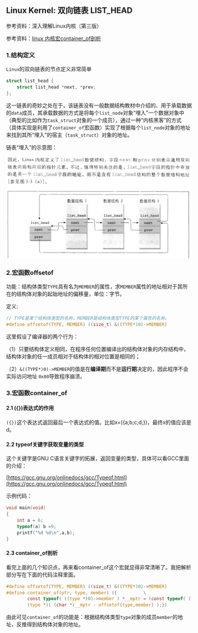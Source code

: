 ## Linux Kernel: 双向链表 LIST_HEAD

参考资料：深入理解Linux内核（第三版）

参考资料：[linux 内核宏container_of剖析](https://zhuanlan.zhihu.com/p/54932270)

### 1.结构定义

`Linux`的双向链表的节点定义非常简单

```c
struct list_head {
    struct list_head *next, *prev;
};
```

这一链表的奇妙之处在于，该链表没有一般数据结构教材中介绍的、用于承载数据的`data`成员，其承载数据的方式是将每个`list_node`对象“埋入”一个数据对象中（典型的比如作为`task_struct`对象的一个成员），通过一种“内核黑客”的方式（具体实现是利用了`container_of`宏函数）实现了根据每个`list_node`对象的地址来找到其所“埋入”的宿主（`task_struct`）对象的地址。

链表“埋入”的示意图：

![](/assets/lin101_001.PNG)

### 2.宏函数offsetof

功能：结构体类型`TYPE`具有名为`MEMBER`的属性，求`MEMBER`属性的地址相对于其所在的结构体对象的起始地址的偏移量，单位：字节。

定义:
```c
// TYPE是某个结构体类型的名称，MEMBER是结构体类型TYPE的某个属性的名称。
#define offsetof(TYPE, MEMBER) ((size_t) &((TYPE*)0)->MEMBER)
```

这里假设了编译器的两个行为：

（1）只要结构体定义相同，在程序任何位置编译出的结构体对象的内存结构中，结构体对象的任一成员相对于结构体的相对位置是相同的；

（2）`&((TYPE*)0)->MEMBER`的值是在**编译期**而不是**运行期**决定的，因此程序不会实际访问地址 `0x00`导致程序崩溃。


### 3.宏函数container_of

#### 2.1 ({})表达式的作用

`({})`这个表达式返回最后一个表达式的值。比如x=({a;b;c;d;})，最终x的值应该是d。

#### 2.2 typeof关键字获取变量的类型

这个关键字是GNU C语言关键字的拓展，返回变量的类型，具体可以看GCC里面的介绍：

[https://gcc.gnu.org/onlinedocs/gcc/Typeof.html](https://gcc.gnu.org/onlinedocs/gcc/Typeof.html)

示例代码：
```c
void main(void)
{
    int a = 6;
    typeof(a) b =9;
    printf("%d %d\n",a,b);
}
```

#### 2.3 container_of剖析

看完上面的几个知识点，再来看container_of这个宏就显得非常清晰了。我把解析部分写在下面的代码注释里面。

```c
#define offsetof(TYPE, MEMBER) ((size_t) &((TYPE*)0)->MEMBER)
#define container_of(ptr, type, member) ({          \
        const typeof( ((type *)0)->member ) *__mptr = (const typeof( ((type *)0)->member ) *)(ptr); \
        (type *)( (char *)__mptr - offsetof(type,member) );})
```

由此可见`container_of`的功能是：根据结构体类型`type`对象的成员`member`的地址，反推得到结构体对象的地址。